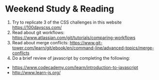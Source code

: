 # Weekend Study & Reading

1. Try to replicate 3 of the CSS challenges in this website
https://100dayscss.com/
2. Read about git workflows: https://www.atlassian.com/git/tutorials/comparing-workflows 
3. Read about merge conflicts:
https://www.git-tower.com/learn/git/ebook/en/command-line/advanced-topics/merge-conflicts
4. Do a brief review of javascript by completing the following:
- https://www.codecademy.com/learn/introduction-to-javascript
- http://www.learn-js.org/ 